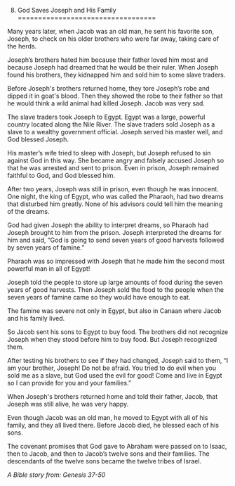 8. God Saves Joseph and His Family
==================================

Many years later, when Jacob was an old man, he sent his favorite son,
Joseph, to check on his older brothers who were far away, taking care of
the herds.

Joseph’s brothers hated him because their father loved him most and
because Joseph had dreamed that he would be their ruler. When Joseph
found his brothers, they kidnapped him and sold him to some slave
traders.

Before Joseph's brothers returned home, they tore Joseph’s robe and
dipped it in goat's blood. Then they showed the robe to their father so
that he would think a wild animal had killed Joseph. Jacob was very sad.

The slave traders took Joseph to Egypt. Egypt was a large, powerful
country located along the Nile River. The slave traders sold Joseph as a
slave to a wealthy government official. Joseph served his master well,
and God blessed Joseph.

His master’s wife tried to sleep with Joseph, but Joseph refused to sin
against God in this way. She became angry and falsely accused Joseph so
that he was arrested and sent to prison. Even in prison, Joseph remained
faithful to God, and God blessed him.

After two years, Joseph was still in prison, even though he was
innocent. One night, the king of Egypt, who was called the Pharaoh, had
two dreams that disturbed him greatly. None of his advisors could tell
him the meaning of the dreams.

God had given Joseph the ability to interpret dreams, so Pharaoh had
Joseph brought to him from the prison. Joseph interpreted the dreams for
him and said, “God is going to send seven years of good harvests
followed by seven years of famine.”

Pharaoh was so impressed with Joseph that he made him the second most
powerful man in all of Egypt!

Joseph told the people to store up large amounts of food during the
seven years of good harvests. Then Joseph sold the food to the people
when the seven years of famine came so they would have enough to eat.

The famine was severe not only in Egypt, but also in Canaan where Jacob
and his family lived.

So Jacob sent his sons to Egypt to buy food. The brothers did not
recognize Joseph when they stood before him to buy food. But Joseph
recognized them.

After testing his brothers to see if they had changed, Joseph said to
them, “I am your brother, Joseph! Do not be afraid. You tried to do evil
when you sold me as a slave, but God used the evil for good! Come and
live in Egypt so I can provide for you and your families.”

When Joseph's brothers returned home and told their father, Jacob, that
Joseph was still alive, he was very happy.

Even though Jacob was an old man, he moved to Egypt with all of his
family, and they all lived there. Before Jacob died, he blessed each of
his sons.

The covenant promises that God gave to Abraham were passed on to Isaac,
then to Jacob, and then to Jacob’s twelve sons and their families. The
descendants of the twelve sons became the twelve tribes of Israel.

*A Bible story from: Genesis 37-50*
